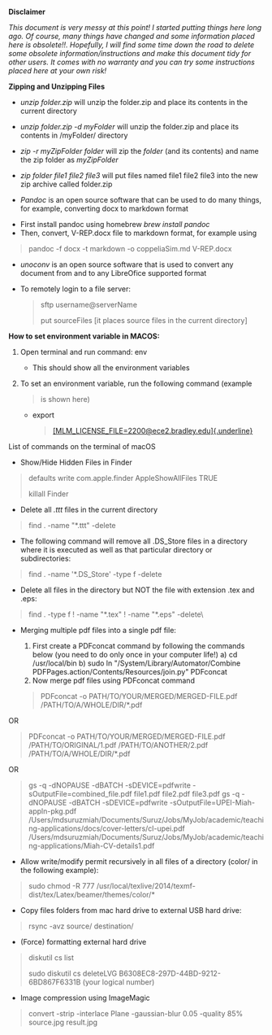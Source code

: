 **Disclaimer**

*This document is very messy at this point! I started putting things here long ago. Of course, many things have changed and some information placed here is obsolete!!.  Hopefully, I will find some time down the road to delete some obsolete information/instructions and  make this document tidy for other users. It comes with no warranty and you can try some instructions placed here at your own risk!*


**Zipping and Unzipping Files**

* *unzip folder.zip*  will unzip the folder.zip and place its contents in the current directory
* *unzip folder.zip -d myFolder* will unzip the folder.zip and place its contents in /myFolder/ directory
* *zip -r myZipFolder folder* will zip the *folder* (and its contents) and name the zip folder as *myZipFolder*
* *zip folder file1 file2 file3* will put files named file1 file2 file3 into the new zip archive called folder.zip 



*  *Pandoc* is an open source software that can be used to do many things, for example, converting docx to markdown format

- First install pandoc using homebrew *brew install  pandoc*
- Then, convert, V-REP.docx file to markdown format, for example using
>
>pandoc -f docx -t markdown -o coppeliaSim.md V-REP.docx
>

* *unoconv* is an open source software that is used to convert any document from and to any LibreOfice supported format  

*  To remotely login to a file server:
    >sftp username@serverName
    >
    >put sourceFiles       [it places source files in the current directory]



**How to set environment variable in MACOS:**

1.  Open terminal and run command: env

    -   This should show all the environment variables

2.  To set an environment variable, run the following command (example
    > is shown here)

    -   export
        > [[MLM\_LICENSE\_FILE=2200\@ece2.bradley.edu]{.underline}](mailto:MLM_LICENSE_FILE=2200@ece2.bradley.edu)

List of commands on the terminal of macOS

* Show/Hide Hidden Files in Finder

>defaults write com.apple.finder AppleShowAllFiles TRUE
>
>killall Finder

* Delete all *.ttt* files in the current directory
>
>find . -name "*.ttt" -delete
>

* The following command will remove all .DS\_Store files in a directory
where it is executed as well as that particular directory or
subdirectories:
>
>find . -name \'\*.DS\_Store\' -type f -delete
>
* Delete all files in the directory but NOT the file with extension
.tex and .eps:
>
>find . -type f ! -name \"\*.tex\" ! -name \"\*.eps\" -delete\
>
* Merging multiple pdf files into a single pdf file:
  
  1. First create a PDFconcat command by following the commands below (you need to do only once in your computer life!)
	 a) cd /usr/local/bin
	 b) sudo ln \"/System/Library/Automator/Combine PDFPages.action/Contents/Resources/join.py\" PDFconcat
  1. Now merge pdf files using PDFconcat command
  >
  >PDFconcat -o PATH/TO/YOUR/MERGED/MERGED-FILE.pdf /PATH/TO/A/WHOLE/DIR/\*.pdf
  >
OR

>PDFconcat -o PATH/TO/YOUR/MERGED/MERGED-FILE.pdf /PATH/TO/ORIGINAL/1.pdf /PATH/TO/ANOTHER/2.pdf /PATH/TO/A/WHOLE/DIR/\*.pdf

OR

>gs -q -dNOPAUSE -dBATCH -sDEVICE=pdfwrite -sOutputFile=combined\_file.pdf file1.pdf file2.pdf file3.pdf
>gs -q -dNOPAUSE -dBATCH -sDEVICE=pdfwrite -sOutputFile=UPEI-Miah-appln-pkg.pdf /Users/mdsuruzmiah/Documents/Suruz/Jobs/MyJob/academic/teaching-applications/docs/cover-letters/cl-upei.pdf /Users/mdsuruzmiah/Documents/Suruz/Jobs/MyJob/academic/teaching-applications/Miah-CV-details1.pdf
>

* Allow write/modify permit recursively in all files of a directory (color/ in the following example):

>sudo chmod -R 777 /usr/local/texlive/2014/texmf-dist/tex/Latex/beamer/themes/color/\*


* Copy files folders from mac hard drive to external USB hard drive:
>
>rsync -avz source/ destination/
>


* (Force) formatting external hard drive

>diskutil cs list
>
>sudo diskutil cs deleteLVG B6308EC8-297D-44BD-9212-6BD867F6331B (your logical number)


* Image compression using ImageMagic

>convert -strip -interlace Plane -gaussian-blur 0.05 -quality 85% source.jpg result.jpg
